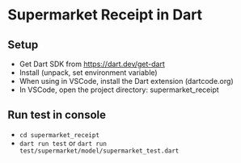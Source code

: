 # Supermarket Receipt in Dart

## Setup

* Get Dart SDK from https://dart.dev/get-dart
* Install (unpack, set environment variable)
* When using in VSCode, install the Dart extension (dartcode.org)
* In VSCode, open the project directory: supermarket\_receipt

## Run test in console

* `cd supermarket_receipt`
* `dart run test` or `dart run test/supermarket/model/supermarket_test.dart`
